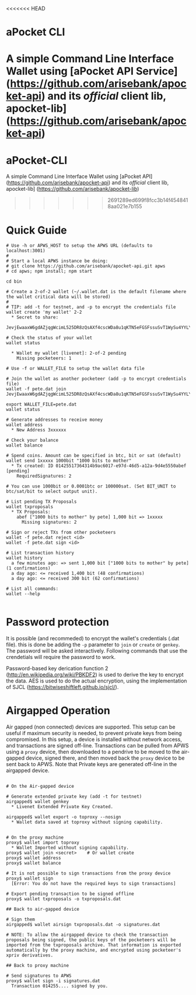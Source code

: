 <<<<<<< HEAD
# aPocket CLI

A simple Command Line Interface Wallet using [aPocket API Service] (https://github.com/arisebank/apocket-api) and its *official* client lib, apocket-lib] (https://github.com/arisebank/apocket-api)
=======
# aPocket-CLI

A simple Command Line Interface Wallet using [aPocket API] (https://github.com/arisebank/apocket-api) and its *official* client lib, apocket-lib] (https://github.com/arisebank/apocket-lib)
>>>>>>> 2691289ed699f8fcc3b14f4548418aa021e7b155


# Quick Guide

``` shell
# Use -h or APWS_HOST to setup the APWS URL (defaults to localhost:3001)
#
# Start a local APWS instance be doing:
# git clone https://github.com/arisebank/apocket-api.git apws
# cd apws; npm install; npm start

cd bin

# Create a 2-of-2 wallet (~/.wallet.dat is the default filename where the wallet critical data will be stored)
#
# TIP: add -t for testnet, and -p to encrypt the credentials file
wallet create 'my wallet' 2-2
  * Secret to share:
    JevjEwaaxW6gdAZjqgWcimL525DR8zQsAXf4cscWDa8u1qKTN5eFGSFssuSvT1WySu4YYLYMUPT

# Check the status of your wallet
wallet status

  * Wallet my wallet [livenet]: 2-of-2 pending
    Missing pocketeers: 1

# Use -f or WALLET_FILE to setup the wallet data file

# Join the wallet as another pocketeer (add -p to encrypt credentials file)
wallet -f pete.dat join JevjEwaaxW6gdAZjqgWcimL525DR8zQsAXf4cscWDa8u1qKTN5eFGSFssuSvT1WySu4YYLYMUPT

export WALLET_FILE=pete.dat
wallet status

# Generate addresses to receive money
wallet address
  * New Address 3xxxxxx

# Check your balance
wallet balance

# Spend coins. Amount can be specified in btc, bit or sat (default)
wallet send 1xxxxx 1000bit "1000 bits to mother"
  * Tx created: ID 01425517364314b9ac6017-e97d-46d5-a12a-9d4e5550abef [pending]
    RequiredSignatures: 2

# You can use 1000bit or 0.0001btc or 100000sat. (Set BIT_UNIT to btc/sat/bit to select output unit).

# List pending TX Proposals
wallet txproposals
  * TX Proposals:
    abef ["1000 bits to mother" by pete] 1,000 bit => 1xxxxx
      Missing signatures: 2

# Sign or reject TXs from other pocketeers
wallet -f pete.dat reject <id>
wallet -f pete.dat sign <id>

# List transaction history
wallet history
  a few minutes ago: => sent 1,000 bit ["1000 bits to mother" by pete] (1 confirmations)
  a day ago: <= received 1,400 bit (48 confirmations)
  a day ago: <= received 300 bit (62 confirmations)

# List all commands:
wallet --help


  ```


# Password protection

It is possible (and recommeded) to encrypt the wallet's credentials (.dat file). this is done
be adding the `-p` parameter to `join` or `create` or `genkey`. The password will be asked
interactively. Following commands that use the crendetials will require the password to work.

Password-based key derication function 2 (http://en.wikipedia.org/wiki/PBKDF2) is used to derive
the key to encrypt the data. AES is used to do the actual encryption, using the implementation
of SJCL (https://bitwiseshiftleft.github.io/sjcl/).


# Airgapped Operation

Air gapped (non connected) devices are supported. This setup can be useful if maximum security is needed, to prevent private keys from being compromised. In this setup, a device is installed without network access, and transactions are signed off-line. Transactions can be pulled from APWS using a `proxy` device, then downloaded to a pendrive to be moved to the air-gapped device, signed there, and then moved back the `proxy` device to be sent back to APWS. Note that Private keys are generated off-line in the airgapped device.


``` shell

# On the Air-gapped device

# Generate extended private key (add -t for testnet)
airgapped$ wallet genkey
  * Livenet Extended Private Key Created.

airgapped$ wallet export -o toproxy --nosign
  * Wallet data saved at toproxy without signing capability.


# On the proxy machine
proxy$ wallet import toproxy
  * Wallet Imported without signing capability.
proxy$ wallet join <secret>    # Or wallet create
proxy$ wallet address
proxy$ wallet balance

# It is not possible to sign transactions from the proxy device
proxy$ wallet sign
  [Error: You do not have the required keys to sign transactions]

# Export pending transaction to be signed offline
proxy$ wallet txproposals -o txproposals.dat

## Back to air-gapped device

# Sign them
airgapped$ wallet airsign txproposals.dat -o signatures.dat

# NOTE: To allow the airgapped device to check the transaction proposals being signed, the public keys of the pocketeers will be imported from the txproposals archive. That information is exported automatically by the proxy machine, and encrypted using pocketeer's xpriv derivatives.

## Back to proxy machine

# Send signatures to APWS
proxy$ wallet sign -i signatures.dat
  Transaction 014255.... signed by you.

```
